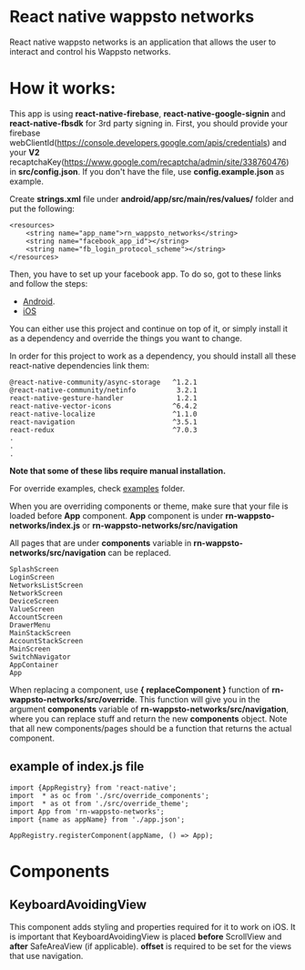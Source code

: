 # React native wappsto networks

React native wappsto networks is an application that allows the user to interact and control his Wappsto networks.

# How it works:

This app is using **react-native-firebase**, **react-native-google-signin** and **react-native-fbsdk** for 3rd party signing in.
First, you should provide your firebase webClientId(https://console.developers.google.com/apis/credentials) and your **V2** recaptchaKey(https://www.google.com/recaptcha/admin/site/338760476) in **src/config.json**. If you don't have the file, use **config.example.json** as example.

Create **strings.xml** file under **android/app/src/main/res/values/** folder and put the following:
```
<resources>
    <string name="app_name">rn_wappsto_networks</string>
    <string name="facebook_app_id"></string>
    <string name="fb_login_protocol_scheme"></string>
</resources>
```

Then, you have to set up your facebook app. To do so, got to these links and follow the steps:
- [Android](https://developers.facebook.com/docs/android/getting-started/).
- [iOS](https://developers.facebook.com/docs/ios/getting-started/)

You can either use this project and continue on top of it, or simply install it as a dependency and override the things you want to change.

In order for this project to work as a dependency, you should install all these react-native dependencies link them:

```
@react-native-community/async-storage   ^1.2.1
@react-native-community/netinfo          3.2.1
react-native-gesture-handler             1.2.1
react-native-vector-icons               ^6.4.2
react-native-localize                   ^1.1.0
react-navigation                        ^3.5.1
react-redux                             ^7.0.3
.
.
.
```

**Note that some of these libs require manual installation.**

For override examples, check [examples](https://github.com/Wappsto/rn-wappsto-networks/tree/master/examples) folder.

When you are overriding components or theme, make sure that your file is loaded before **App** component. **App** component is under **rn-wappsto-networks/index.js** or **rn-wappsto-networks/src/navigation**

All pages that are under **components** variable in **rn-wappsto-networks/src/navigation** can be replaced.

```
SplashScreen
LoginScreen
NetworksListScreen
NetworkScreen
DeviceScreen
ValueScreen
AccountScreen
DrawerMenu
MainStackScreen
AccountStackScreen
MainScreen
SwitchNavigator
AppContainer
App
```

When replacing a component, use **{ replaceComponent }** function of **rn-wappsto-networks/src/override**. This function will give you in the argument **components** variable of **rn-wappsto-networks/src/navigation**, where you can replace stuff and return the new **components** object. Note that all new components/pages should be a function that returns the actual component.

## example of index.js file

```
import {AppRegistry} from 'react-native';
import  * as oc from './src/override_components';
import  * as ot from './src/override_theme';
import App from 'rn-wappsto-networks';
import {name as appName} from './app.json';

AppRegistry.registerComponent(appName, () => App);
```

# Components

## KeyboardAvoidingView

This component adds styling and properties required for it to work on iOS.
It is important that KeyboardAvoidingView is placed **before** ScrollView and **after** SafeAreaView (if applicable).
**offset** is required to be set for the views that use navigation.
